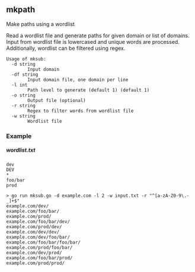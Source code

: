 mkpath
------
Make paths using a wordlist

Read a wordlist file and generate paths for given domain or list of domains.
Input from wordlist file is lowercased and unique words are processed. Additionally, wordlist can be
filtered using regex. 

```
Usage of mksub:
  -d string
    	Input domain
  -df string
    	Input domain file, one domain per line
  -l int
    	Path level to generate (default 1) (default 1)
  -o string
    	Output file (optional)
  -r string
    	Regex to filter words from wordlist file
  -w string
    	Wordlist file
```

### Example

##### wordlist.txt
```
dev
DEV
*
foo/bar
prod
```
```shell script
> go run mksub.go -d example.com -l 2 -w input.txt -r "^[a-zA-Z0-9\.-_]+$"
example.com/dev/
example.com/foo/bar/
example.com/prod/
example.com/foo/bar/dev/
example.com/prod/dev/
example.com/dev/dev/
example.com/dev/foo/bar/
example.com/foo/bar/foo/bar/
example.com/prod/foo/bar/
example.com/dev/prod/
example.com/foo/bar/prod/
example.com/prod/prod/

```
